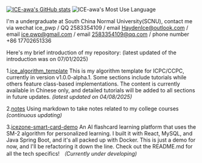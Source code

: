 [![ICE-awa's GitHub stats](https://github-readme-stats.vercel.app/api?username=ICE-awa&locale=cn)](https://github.com/anuraghazra/github-readme-stats)
![ICE-awa's Most Use Language](https://github-readme-stats.vercel.app/api/top-langs/?username=ICE-awa&layout=compact&langs_count=8)

I'm a undergraduate at South China Normal University(SCNU), contact me via wechat ice_pwp / QQ 2583354109 / email HaydenIce@outlook.com / email ice.pwp@gmail.com / email 2583354109@qq.com / phone number +86 17702651336
 
Here's my brief introduction of my repository: (latest updated of the introduction was on 07/01/2025)

1.[ice_algorithm_template](https://github.com/ICE-awa/ice_algorithm_template) This is my algorithm template for ICPC/CCPC, currently in version v1.0.0-alpha.1. Some sections include tutorials while others feature class-based implementations. The content is currently available in Chinese only, and detailed tutorials will be added to all sections in future updates. *(latest updated on 04/08/2025)*

2.[notes](https://github.com/ICE-awa/notes) Using markdown to take notes related to my college courses *(continuous updating)*

3.[icezone-smart-card-demo](https://github.com/ICE-awa/icezone-smart-card-demo) An AI flashcard learning platform that uses the SM-2 algorithm for personalized learning. I built it with React, MySQL, and Java Spring Boot, and it's all packed up with Docker. This is just a demo for now, and I'll be refactoring it down the line. Check out the README.md for all the tech specifics! *（Currently under developing)*
